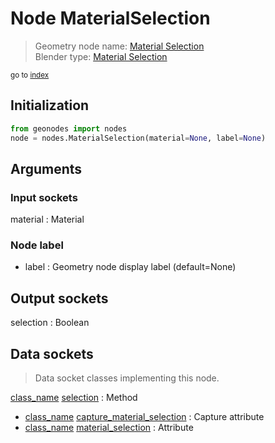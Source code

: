 
# Node MaterialSelection

> Geometry node name: [Material Selection](https://docs.blender.org/manual/en/latest/modeling/geometry_nodes/material/material_selection.html)<br>
  Blender type: [Material Selection](https://docs.blender.org/api/current/bpy.types.GeometryNodeMaterialSelection.html)
  
<sub>go to [index](/docs/index.md)</sub>

## Initialization

```python
from geonodes import nodes
node = nodes.MaterialSelection(material=None, label=None)
```



## Arguments


### Input sockets

material : Material

### Node label

- label : Geometry node display label (default=None)

## Output sockets

selection : Boolean

## Data sockets

> Data socket classes implementing this node.
  
[class_name](docs/sockets/Material.md) [selection](docs/sockets/Material.md#selection) : Method
- [class_name](docs/sockets/Mesh.md) [capture_material_selection](docs/sockets/Mesh.md#capture_material_selection) : Capture attribute
- [class_name](docs/sockets/Mesh.md) [material_selection](docs/sockets/Mesh.md#material_selection) : Attribute
  
